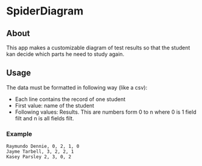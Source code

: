 # SpiderDiagram
## About
This app makes a customizable diagram of test results so that the student kan decide which parts he need to study again.

## Usage
The data must be formatted in following way (like a csv):
- Each line contains the record of one student
- First value: name of the student
- Following values: Results. This are numbers form 0 to n where 0 is 1 field filt and n is all fields filt.

### Example
```
Raymundo Dennie, 0, 2, 1, 0
Jayme Tarbell, 3, 2, 2, 1
Kasey Parsley 2, 3, 0, 2
```

